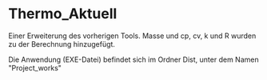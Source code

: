 # Thermo_Aktuell 
Einer Erweiterung des vorherigen Tools.
Masse und cp, cv, k und R wurden zu der Berechnung hinzugefügt.

Die Anwendung (EXE-Datei) befindet sich im Ordner Dist, unter dem Namen "Project_works"

